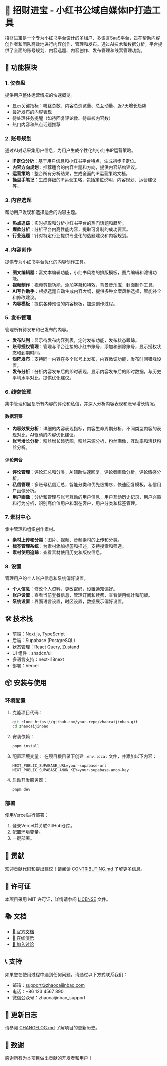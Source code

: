 # 🎉 招财进宝 - 小红书公域自媒体IP打造工具

招财进宝是一个专为小红书平台设计的多租户、多语言SaaS平台，旨在帮助内容创作者和团队高效地进行内容创作、管理和发布。通过AI技术和数据分析，平台提供了全面的账号规划、内容选题、内容创作、发布管理和线索管理功能。

## 🚀 功能模块

### 1. 仪表盘

提供用户整体运营情况的快速概览。

- 显示关键指标：粉丝总数、内容总浏览量、总互动量、近7天增长趋势
- 最近发布的内容表现
- 待处理任务提醒（如待回复评论数、待审核内容数）
- 热门内容和热点话题推荐

### 2. 账号规划

通过AI对话采集用户信息，为用户生成个性化的小红书IP运营策略。

- **IP定位分析**：基于用户信息和小红书平台特点，生成初步IP定位。
- **内容方向规划**：推荐适合的内容主题和方向，提供内容结构建议。
- **运营策略**：整合所有分析结果，生成全面的IP运营策略文档。
- **操盘手笔记**：生成详细的IP运营策略，包括定位说明、内容规划、运营建议等。

### 3. 内容选题

帮助用户发现和选择适合的内容主题。

- **热点追踪**：实时抓取和分析小红书平台的热门话题和趋势。
- **爆款分析**：分析平台内高性能内容，提取可复制的成功要素。
- **行业选题**：针对特定行业提供专业化的选题建议和内容规划。

### 4. 内容创作

提供专为小红书平台优化的内容创作工具。

- **图文编辑器**：富文本编辑功能，小红书风格的排版模板，图片编辑和滤镜功能。
- **视频制作**：视频剪辑功能，添加字幕和特效，背景音乐库，封面制作工具。
- **AI写作助手**：根据选题自动生成内容大纲，提供多种文案风格选择，智能补全和修改建议。
- **内容模板**：提供各种预设的内容模板，加速创作过程。

### 5. 发布管理

管理所有待发布和已发布的内容。

- **发布队列**：显示待发布内容列表，定时发布功能，发布状态跟踪。
- **账号授权管理**：管理与平台连接的小红书账号，添加和删除账号，显示授权状态和到期时间。
- **矩阵发布**：支持同一内容在多个账号上发布，内容微调功能，发布时间错峰设置。
- **发布分析**：分析内容发布后的即时表现，显示内容发布后的即时数据，与历史平均水平对比，提供优化建议。

### 6. 线索管理

集中管理和回复所有内容的评论和私信，并深入分析内容表现和账号增长情况。

#### 数据洞察

- **内容效果分析**：详细的内容表现指标，内容生命周期分析，不同类型内容的表现对比，AI驱动的内容优化建议。
- **账号增长分析**：粉丝增长趋势图，粉丝来源分析，粉丝画像，互动率和活跃粉丝分析。

#### 评论聚合

- **评论管理**：评论汇总和分类，AI辅助快速回复，评论者画像分析，评论情感分析。
- **私信管理**：多账号私信汇总，智能分类和优先级排序，快速回复模板，私信用户画像分析。
- **用户画像**：分析和管理与账号互动的用户信息，用户互动历史记录，用户兴趣和行为分析，识别高价值用户和潜在客户，用户分类和标签管理。

### 7. 素材中心

集中管理和组织创作素材。

- **素材上传和分类**：图片、视频、音频素材的上传和分类。
- **标签管理系统**：为素材添加标签和描述，支持搜索和筛选。
- **素材使用追踪**：查看素材使用历史和版权信息。

### 8. 设置

管理用户的个人账户信息和系统偏好设置。

- **个人信息**：修改个人资料，更改密码，设置通知偏好。
- **账户设置**：查看当前套餐信息，管理订阅和续费，查看使用统计和配额。
- **系统设置**：界面语言设置，时区设置，数据展示偏好设置。

## 🛠️ 技术栈

- 前端：Next.js, TypeScript
- 后端：Supabase (PostgreSQL)
- 状态管理：React Query, Zustand
- UI 组件：shadcn/ui
- 多语言支持：next-i18next
- 部署：Vercel

## 📦 安装与使用

### 环境配置

1. 克隆项目代码：

   ```bash
   git clone https://github.com/your-repo/zhaocaijinbao.git
   cd zhaocaijinbao
   ```

2. 安装依赖：

   ```bash
   pnpm install
   ```

3. 配置环境变量：
   在项目根目录下创建 `.env.local` 文件，并添加以下内容：

   ```env
   NEXT_PUBLIC_SUPABASE_URL=your-supabase-url
   NEXT_PUBLIC_SUPABASE_ANON_KEY=your-supabase-anon-key
   ```

4. 启动开发服务器：

   ```bash
   pnpm dev
   ```

### 部署

使用Vercel进行部署：

1. 登录Vercel并关联GitHub仓库。
2. 配置环境变量。
3. 一键部署。

## 🤝 贡献

欢迎贡献代码和提出建议！请阅读 [CONTRIBUTING.md](./CONTRIBUTING.md) 了解更多信息。

## 📄 许可证

本项目采用 MIT 许可证，详情请参阅 [LICENSE](./LICENSE) 文件。

## 📚 文档

- [📘 官方文档](https://supastarter.dev/docs/nextjs)
- [🚀 在线演示](https://demo.supastarter.dev)
- [💬 加入讨论](https://discord.gg/RUSASaAj4V)

## 📞 支持

如果您在使用过程中遇到任何问题，请通过以下方式联系我们：

- 邮箱：support@zhaocaijinbao.com
- 电话：+86 123 4567 890
- 微信公众号：zhaocaijinbao_support

## 📝 更新日志

请参阅 [CHANGELOG.md](./CHANGELOG.md) 了解项目的更新历史。

## 🌟 致谢

感谢所有为本项目做出贡献的开发者和用户！
